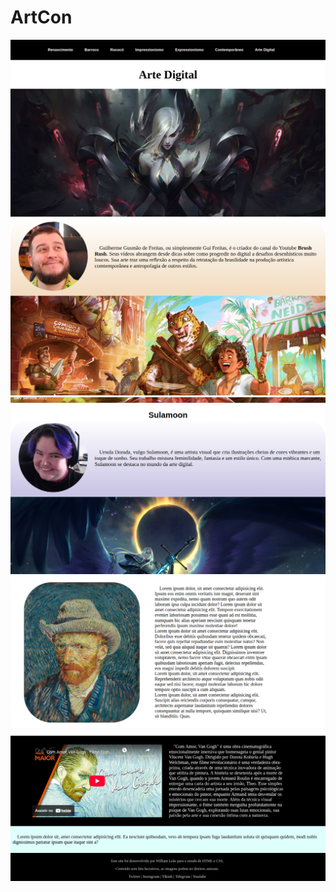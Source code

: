 <h1>ArtCon</h1>
<img src="Imagens/prints/print1.png" > 
<img src="Imagens/prints/print2.png" > 
<img src="Imagens/prints/print3.png" > 
<img src="Imagens/prints/print4.png" > 
<img src="Imagens/prints/print5.png" > 